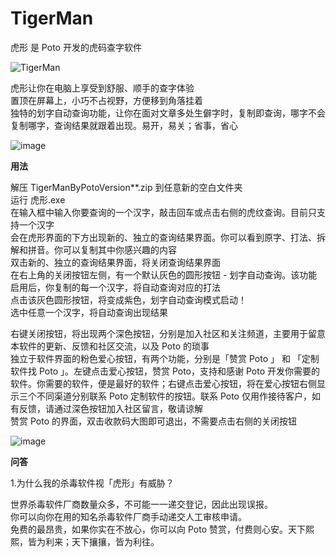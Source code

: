 # TigerMan
虎形 是 Poto 开发的虎码查字软件  

![TigerMan](https://user-images.githubusercontent.com/59009389/215585878-ba03512b-4c00-4e8c-87e6-9a62afcd0a1c.png)


虎形让你在电脑上享受到舒服、顺手的查字体验  
置顶在屏幕上，小巧不占视野，方便移到角落挂着  
独特的划字自动查询功能，让你在面对文章多处生僻字时，复制即查询，哪字不会复制哪字，查询结果就跟着出现。易开，易关；省事，省心  

![image](https://user-images.githubusercontent.com/59009389/215586601-afba6f17-2b93-4e1d-91d3-a31ea3e4abaf.png)



**用法**  

解压 TigerManByPotoVersion**.zip 到任意新的空白文件夹  
运行 虎形.exe  
在输入框中输入你要查询的一个汉字，敲击回车或点击右侧的虎纹查询。目前只支持一个汉字  
会在虎形界面的下方出现新的、独立的查询结果界面。你可以看到原字、打法、拆解和拼音。你可以复制其中你感兴趣的内容  
双击新的、独立的查询结果界面，将关闭查询结果界面  
在右上角的关闭按钮左侧，有一个默认灰色的圆形按钮 - 划字自动查询。该功能启用后，你复制的每一个汉字，将自动查询对应的打法  
点击该灰色圆形按钮，将变成紫色，划字自动查询模式启动！  
选中任意一个汉字，将自动查询出现结果  


右键关闭按钮，将出现两个深色按钮，分别是加入社区和关注频道，主要用于留意本软件的更新、反馈和社区交流，以及 Poto 的琐事  
独立于软件界面的粉色爱心按钮，有两个功能，分别是「赞赏 Poto 」 和 「定制软件找 Poto 」。左键点击爱心按钮，赞赏 Poto，支持和感谢 Poto 开发你需要的软件。你需要的软件，便是最好的软件；右键点击爱心按钮，将在爱心按钮右侧显示三个不同渠道分别联系 Poto 定制软件的按钮。联系 Poto 仅用作接待客户，如有反馈，请通过深色按钮加入社区留言，敬请谅解  
赞赏 Poto 的界面，双击收款码大图即可退出，不需要点击右侧的关闭按钮  

![image](https://user-images.githubusercontent.com/59009389/215583848-75b46280-7ca5-423f-b3fd-bf038842b7db.png)


**问答**  

1.为什么我的杀毒软件视「虎形」有威胁？  

世界杀毒软件厂商数量众多，不可能一一递交登记，因此出现误报。  
你可以向你在用的知名杀毒软件厂商手动递交人工审核申请。  
免费的最昂贵，如果你实在不放心，你可以向 Poto 赞赏，付费则心安。天下熙熙，皆为利来；天下攘攘，皆为利往。  
